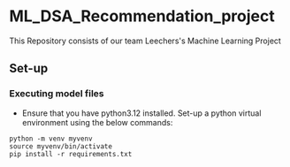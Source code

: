 # ML_DSA_Recommendation_project
This Repository consists of our team Leechers's Machine Learning Project

## Set-up
### Executing model files
- Ensure that you have python3.12 installed. Set-up a python virtual environment using the below commands:
```shell
python -m venv myvenv
source myvenv/bin/activate
pip install -r requirements.txt 
```